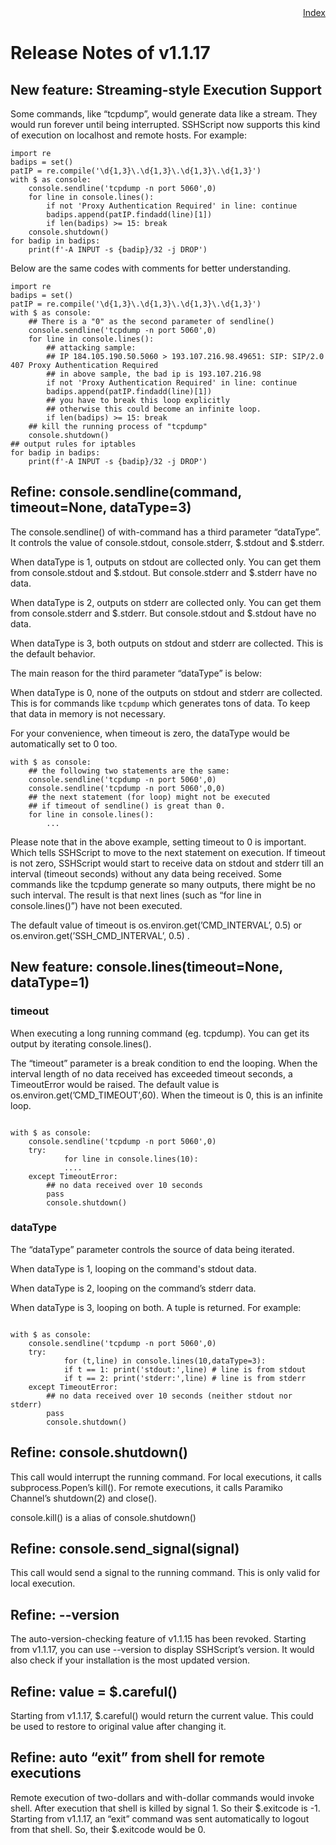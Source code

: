 <div style="text-align:right"><a href="./index">Index</a></div>

# Release Notes of v1.1.17

## New feature: Streaming-style Execution Support

Some commands, like “tcpdump”, would generate data like a stream. They would run forever until being interrupted. SSHScript now supports this kind of execution on localhost and remote hosts. For example:

```
import re
badips = set()
patIP = re.compile('\d{1,3}\.\d{1,3}\.\d{1,3}\.\d{1,3}')
with $ as console:
    console.sendline('tcpdump -n port 5060',0)
    for line in console.lines():
        if not 'Proxy Authentication Required' in line: continue
        badips.append(patIP.findadd(line)[1])
        if len(badips) >= 15: break
    console.shutdown()
for badip in badips:
    print(f'-A INPUT -s {badip}/32 -j DROP')

```

Below are the same codes with comments for better understanding.

```
import re
badips = set()
patIP = re.compile('\d{1,3}\.\d{1,3}\.\d{1,3}\.\d{1,3}')
with $ as console:
    ## There is a "0" as the second parameter of sendline()
    console.sendline('tcpdump -n port 5060',0)
    for line in console.lines():
        ## attacking sample: 
        ## IP 184.105.190.50.5060 > 193.107.216.98.49651: SIP: SIP/2.0 407 Proxy Authentication Required
        ## in above sample, the bad ip is 193.107.216.98
        if not 'Proxy Authentication Required' in line: continue
        badips.append(patIP.findadd(line)[1])
        ## you have to break this loop explicitly
        ## otherwise this could become an infinite loop.
        if len(badips) >= 15: break
    ## kill the running process of "tcpdump"
    console.shutdown()
## output rules for iptables
for badip in badips:
    print(f'-A INPUT -s {badip}/32 -j DROP')
```

## Refine: console.sendline(command, timeout=None, dataType=3)

The console.sendline() of with-command  has a third parameter “dataType”. It controls the value of console.stdout, console.stderr, $.stdout and $.stderr. 

When dataType is 1, outputs on stdout are collected only. You can get them from console.stdout and $.stdout. But console.stderr and $.stderr have no data.

When dataType is 2, outputs on stderr are collected only. You can get them from console.stderr and $.stderr. But console.stdout and $.stdout have no data.

When dataType is 3, both outputs on stdout and stderr are collected. This is the default behavior. 

The main reason for the third parameter “dataType” is below:

When dataType is 0, none of the outputs on stdout and stderr are collected. This is for commands like `tcpdump` which generates tons of data. To keep that data in memory is not necessary.

For your convenience, when timeout is zero, the dataType would be automatically set to 0 too. 

```
with $ as console:
    ## the following two statements are the same:
    console.sendline('tcpdump -n port 5060',0)
    console.sendline('tcpdump -n port 5060',0,0)
    ## the next statement (for loop) might not be executed 
    ## if timeout of sendline() is great than 0.
    for line in console.lines():
        ...
```

Please note that in the above example, setting timeout to 0 is important. Which tells SSHScript to move to the next statement on execution. If timeout is not zero, SSHScript would start to receive data on stdout and stderr till an interval (timeout seconds) without any data being received. Some commands like the tcpdump generate so many outputs, there might be no such interval. The result is that next lines (such as “for line in console.lines()”) have not been executed.

The default value of timeout is os.environ.get(’CMD_INTERVAL’, 0.5) or os.environ.get(’SSH_CMD_INTERVAL’, 0.5) . 

## New feature: console.lines(timeout=None, dataType=1)

### timeout

When executing a long running command (eg. tcpdump). You can get its output by iterating console.lines(). 

The “timeout” parameter is a break condition to end the looping. When the interval length of no data received has exceeded timeout seconds, a TimeoutError would be raised. The default value is os.environ.get(’CMD_TIMEOUT’,60). When the timeout is 0, this is an infinite loop.

```

with $ as console:
    console.sendline('tcpdump -n port 5060',0)
    try:
		    for line in console.lines(10):
            ....
    except TimeoutError:
        ## no data received over 10 seconds
        pass
		console.shutdown()

```

### dataType

The “dataType” parameter controls the source of data being iterated.

When dataType is 1, looping on the command's stdout data.

When dataType is 2, looping on the command’s stderr data.

When dataType is 3, looping on both. A tuple is returned. For example:

```

with $ as console:
    console.sendline('tcpdump -n port 5060',0)
    try:
		    for (t,line) in console.lines(10,dataType=3):
            if t == 1: print('stdout:',line) # line is from stdout
            if t == 2: print('stderr:',line) # line is from stderr
    except TimeoutError:
        ## no data received over 10 seconds (neither stdout nor stderr)
        pass
		console.shutdown()
```

## Refine: console.shutdown()

This call would interrupt the running command. For local executions, it calls subprocess.Popen’s kill(). For remote executions, it calls Paramiko Channel’s shutdown(2) and close().

console.kill() is a alias of console.shutdown()

## Refine: console.send_signal(signal)

This call would send a signal to the running command. This is only valid for local execution.

## Refine: \-\-version

The auto-version-checking feature of v1.1.15 has been revoked. Starting from v1.1.17, you can use \-\-version to display SSHScript’s version. It would also check if your installation is the most updated version.

## Refine: value = $.careful()

Starting from v1.1.17, $.careful() would return the current value. This could be used to restore to original value after changing it.

## Refine: auto “exit” from shell for remote executions

Remote execution of two-dollars and with-dollar commands would invoke shell. After execution that shell is killed by signal 1. So their \$.exitcode is -1. Starting from v1.1.17, an “exit” command was sent automatically to logout from that shell. So, their \$.exitcode would be 0.

